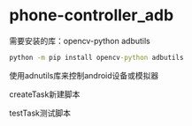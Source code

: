 # phone-controller_adb

需要安装的库：opencv-python adbutils

```cmd
python -m pip install opencv-python adbutils
```

使用adnutils库来控制android设备或模拟器

createTask新建脚本

testTask测试脚本

